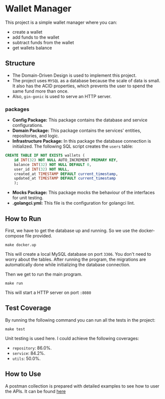 # Wallet Manager

This project is a simple wallet manager where you can:
- create a wallet
- add funds to the wallet
- subtract funds from the wallet
- get wallets balance

## Structure
- The Domain-Driven Design is used to implement this project.
- The project uses `MYSQL` as a database because the scale of data is small.
It also has the ACID properties, which prevents the user to spend the same fund more than once.
- Also, `gin-gonic` is used to serve an HTTP server.

### packages
- __Config Package:__ This package contains the database and service configurations.
- __Domain Package:__ This package contains the services' entities, repositories, and logic.
- __Infrastructure Package:__ In this package the database connection is initialized.
  The following SQL script creates the `users` table:
```sql
CREATE TABLE IF NOT EXISTS wallets (
    id INT(32) NOT NULL AUTO_INCREMENT PRIMARY KEY,
    balance INT(32) NOT NULL DEFAULT 0,
    user_id INT(32) NOT NULL,
    created_at TIMESTAMP DEFAULT current_timestamp,
    updated_at TIMESTAMP DEFAULT current_timestamp
    );

```
- __Mocks Package:__ This package mocks the behaviour of the interfaces for unit testing.
- __.golangci.yml:__ This file is the configuration for golangci lint.


## How to Run

First, we have to get the database up and running. So we use the docker-compose file provided.
```shell
make docker.up
```

This will create a local MySQL database on port `3306`.
You don't need to worry about the tables. After running the program, the migrations are automatically done while initializing the database connection.

Then we get to run the main program.
```shell
make run
```

This will start a HTTP server on port `:8080`

## Test Coverage
By running the following command you can run all the tests in the project:
```shell
make test
```

Unit testing is used here. I could achieve the following coverages:
- `repository`: 86.0%.
- `service`: 84.2%.
- `utils`: 50.0%.

## How to Use
A postman collection is prepared with detailed examples to see how to user the APIs.
It can be found [here](https://www.getpostman.com/collections/d333878cacfc5bd7da2f)

